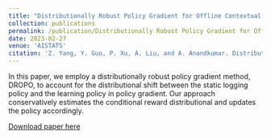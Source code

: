 ```yaml
---
title: "Distributionally Robust Policy Gradient for Offline Contextual Bandits"
collection: publications
permalink: /publication/Distributionally Robust Policy Gradient for Offline Contextual Bandits
date: 2023-02-27
venue: 'AISTATS'
citation: 'Z. Yang, Y. Guo, P. Xu, A. Liu, and A. Anandkumar. Distributionally robust policy gradient for offline contextual bandits. In International Conference on Artificial Intelligence and Statistics, pages 6443–6462. PMLR, 2023.'
---
```

In this paper, we employ a distributionally robust policy gradient method, DROPO, to account for the distributional shift between the static logging policy and the learning policy in policy gradient. Our approach conservatively estimates the conditional reward distributional and updates the policy accordingly. 

[Download paper here](http://Zhouhao-Yang.github.io/files/yang23f.pdf)


